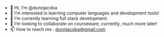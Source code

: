 - 👋 Hi, I’m @dunnjacoba
- 👀 I’m interested in learning computer languages and development tools!
- 🌱 I’m currently learning full stack development.
- 💞️ I’m looking to collaborate on courseware, currently, much more later!
- 📫 How to reach me : dunnjacoba@gmail.com

<!---
dunnjacoba/dunnjacoba is a ✨ special ✨ repository because its `README.md` (this file) appears on your GitHub profile.
You can click the Preview link to take a look at your changes.
--->
